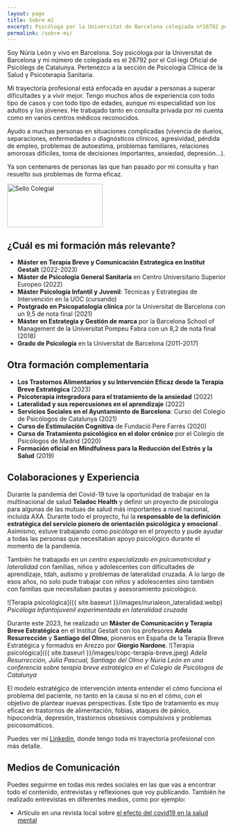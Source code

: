```yaml
---
layout: page
title: Sobre mí
excerpt: Psicóloga por la Universitat de Barcelona colegiada nº26792 por el Col·legi Oficial de Psicòlegs de Catalunya. Ayudo a muchas personas en situaciones complejas (vivencia de duelos, separaciones, problemas de autoestima, enfermedades o diagnósticos clínicos, dolor crónico, pérdida de empleo, embarazo, aborto, agresividad, problemas familiares, relaciones amorosas difíciles, toma de decisiones importantes, ansiedad, depresión, trastornos…). Soy especialista en psicoterapia para adultos y jóvenes.
permalink: /sobre-mi/
---
```


Soy Núria León y vivo en Barcelona. Soy psicóloga por la Universitat de Barcelona y mi número de colegiada es el 26792 por el Col·legi Oficial de Psicòlegs de Catalunya. Pertenezco a la sección de Psicología Clínica de la Salud y Psicoterapia Sanitaria.

Mi trayectoria profesional está enfocada en ayudar a personas a superar dificultades y a vivir mejor. Tengo muchos años de experiencia con todo tipo de casos y con todo tipo de edades, aunque mi especialidad son los adultos y los jóvenes. He trabajado tanto en consulta privada por mi cuenta como en varios centros médicos reconocidos.

<div class="carousel" data-flickity='{ "imagesLoaded": true, "wrapAround": true, "autoPlay": true }'>
<div class="carousel-cell" style="display: none"><img src="{{ site.baseurl }}/images/nuria_psico_057.webp" /></div>
  <div class="carousel-cell" style="display: none"><img src="{{ site.baseurl }}/images/nuria_psico_078.webp" /></div>
  <div class="carousel-cell" style="display: none"><img loading="lazy" src="{{ site.baseurl }}/images/nuria_psico_030.webp" /></div><div class="carousel-cell" style="display: none"><img loading="lazy" src="{{ site.baseurl }}/images/nuria_psico_047.webp" /></div>
</div>

Ayudo a muchas personas en situaciones complicadas (vivencia de duelos, separaciones, enfermedades o diagnósticos clínicos, agresividad, pérdida de empleo, problemas de autoestima, problemas familiares, relaciones amorosas difíciles, toma de decisiones importantes, ansiedad, depresión...).

Ya son centenares de personas las que han pasado por mi consulta y han resuelto sus problemas de forma eficaz.

<img class="sello-colegial" src="{{site.baseurl}}/images/sello_colegial.webp" alt="Sello Colegial" width="220" height="100" data-action="zoom" />

## ¿Cuál es mi formación más relevante?


- **Máster en Terapia Breve y Comunicación Estrategica en Institut Gestalt** (2022-2023)
- **Máster de Psicología General Sanitaria** en Centro Universitario Superior Europeo (2022)
- **Máster Psicología Infantil y Juvenil**: Técnicas y Estrategias de Intervención en la UOC (cursando)
- **Postgrado en Psicopatología clínica** por la Universitat de Barcelona con un 9,5 de nota final (2021)
- **Máster en Estrategia y Gestión de marca** por la Barcelona School of Management de la Universitat Pompeu Fabra con un 8,2 de nota final (2018)
- **Grado de Psicología** en la Universitat de Barcelona (2011-2017)

## Otra formación complementaria
- **Los Trastornos Alimentarios y su Intervención Eficaz desde la Terapia Breve Estratégica** (2023)
- **Psicoterapia integradora para el tratamiento de la ansiedad** (2022)
- **Lateralidad y sus repercusiones en el aprendizaje** (2022)
- **Servicios Sociales en el Ayuntamiento de Barcelona**: Curso del Colegio de Psicólogos de Catalunya (2021)
- **Curso de Estimulación Cognitiva** de Fundació Pere Farrés (2020)
- **Curso de Tratamiento psicológico en el dolor crónico** por el Colegio de Psicólogos de Madrid (2020)
- **Formación oficial en Mindfulness para la Reducción del Estrés y la Salud** (2019)

## Colaboraciones y Experiencia

Durante la pandemia del Covid-19 tuve la oportunidad de trabajar en la multinacional de salud **Teladoc Health** y definir un proyecto de psicología para algunas de las mutuas de salud más importantes a nivel nacional, incluída AXA. Durante todo el proyecto, fui la **responsable de la definición estratégica del servicio pionero de orientación psicológica y emocional** . Asimismo, estuve trabajando como _psicóloga_ en el proyecto y pude ayudar a todas las personas que necesitaban apoyo psicológico durante el momento de la pandemia.

También he trabajado en un _centro especializado en psicomotricidad y lateralidad_ con familias, niños y adolescentes con dificultades de aprendizaje, tdah, autismo y problemas de lateralidad cruzada. A lo largo de esos años, no solo pude trabajar con niños y adolescentes sino también con familias que necesitaban pautas y asesoramiento psicológico. 



![Terapia psicológica]({{ site.baseurl }}/images/nurialeon_lateralidad.webp)
_Psicóloga Infantojuvenil experimentada en lateralidad cruzada_

<!--
Paralelamente, siempre estoy en constante supervisión clínica y durante el 2022 estuve 9 meses colaborando en el **Centro de Júlia Pascual**, un centro de referencia de Barcelona de la Terapia Breve Estratégica. Durante mi colaboración pude asistir a las sesiones de psicoterapia supervisada por la misma **Júlia Pascual**, embajadora de la Terapia Breve Estratégica en España, quien me ha formado y supervisado sobre esta metología terapéutica.
![Terapia psicológica]({{ site.baseurl }}/images/juliapascualnurialeon.webp)

_Júlia Pascual y Núria León en el Colegio de Psicólogos de Catalunya_
-->


Durante este 2023, he realizado un **Máster de Comunicación y Terapia Breve Estratégica** en el Institut Gestalt con los profesores **Adela Resurrección** y **Santiago del Olmo**, pioneros en España de la Terapia Breve Estratégica y formados en Arezzo por **Giorgio Nardone**. 
![Terapia psicológica]({{ site.baseurl }}/images/copc-terapia-breve.jpeg)
_Adela Resurrección, Júlia Pascual, Santiago del Olmo y Núria León en una conferencia sobre terapia breve estratégica en el Colegio de Psicólogos de Catalunya_

El modelo estratégico de intervención intenta entender el cómo funciona el problema del paciente, no tanto en la causa si no en el cómo, con el objetivo de  plantear nuevas perspectivas. Este tipo de tratamiento es muy eficaz en trastornos de alimentación, fobias, ataques de pánico, hipocondría, depresión, trastornos obsesivos compulsivos y problemas psicosomáticos.

Puedes ver mi [Linkedin](https://www.linkedin.com/in/nurialeonsallent/), donde tengo toda mi trayectoria profesional con más detalle.

## Medios de Comunicación

Puedes seguirme en todas mis redes sociales en las que vas a encontrar todo el contenido, entrevistas y reflexiones que voy publicando. También he realizado entrevistas en diferentes medios, como por ejemplo:

- Artículo en una revista local sobre [el efecto del covid19 en la salud mental](https://www.latorredebarcelona.com/la-nevera/com-ha-afectat-la-covid-19-a-la-salut-mental/)
